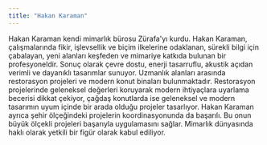 ```yaml
---
title: "Hakan Karaman"
---
```


Hakan Karaman kendi mimarlık bürosu Zürafa'yı kurdu. Hakan Karaman,
çalışmalarında fikir, işlevsellik ve biçim ilkelerine odaklanan, sürekli bilgi
için çabalayan, yeni alanları keşfeden ve mimariye katkıda bulunan bir
profesyoneldir. Sonuç olarak çevre dostu, enerji tasarruflu, akustik açıdan
verimli ve dayanıklı tasarımlar sunuyor. Uzmanlık alanları arasında restorasyon
projeleri ve modern konut binaları bulunmaktadır. Restorasyon projelerinde
geleneksel değerleri koruyarak modern ihtiyaçlara uyarlama becerisi dikkat
çekiyor, çağdaş konutlarda ise geleneksel ve modern tasarımın uyum içinde bir
arada olduğu projeler tasarlıyor. Hakan Karaman ayrıca şehir ölçeğindeki
projelerin koordinasyonunda da başarılı. Bu onun büyük ölçekli projeleri
başarıyla uygulamasını sağlar. Mimarlık dünyasında haklı olarak yetkili bir
figür olarak kabul ediliyor.
